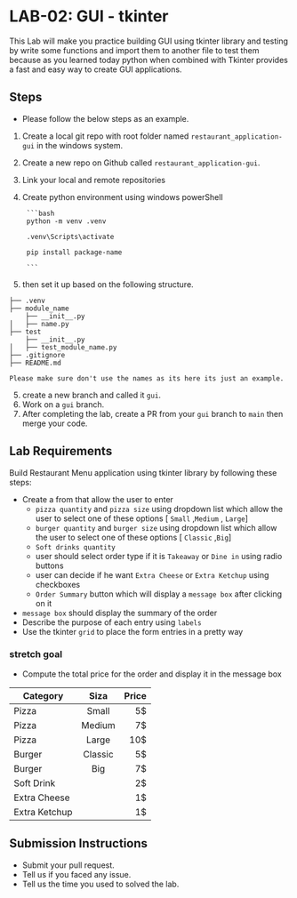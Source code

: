 # LAB-02: GUI - tkinter

This Lab will make you practice building GUI using tkinter library and testing by write some functions and import them to another file to test them because as you learned today python when combined with Tkinter provides a fast and easy way to create GUI applications.

## Steps
- Please follow the below steps as an example.
 
1. Create a local git repo with root folder named `restaurant_application-gui` in the windows system.
2. Create a new repo on Github called `restaurant_application-gui`.
3. Link your local and remote repositories
4. Create python environment using windows powerShell

        ```bash
        python -m venv .venv

        .venv\Scripts\activate

        pip install package-name

        ```
5. then set it up based on the following structure.

```    
├── .venv
├── module_name
    ├── __init__.py
│   ├── name.py
├── test
    ├── __init__.py
│   ├── test_module_name.py
├── .gitignore
├── README.md

Please make sure don't use the names as its here its just an example.
```
5. create a new branch and called it `gui`.
6. Work on a `gui` branch.
7. After completing the lab, create a PR from your `gui` branch to `main` then merge your code.


## Lab Requirements

Build Restaurant Menu application using tkinter library by following these steps:

- Create a from that allow the user to enter
    - `pizza quantity` and `pizza size` using dropdown list which allow the user to select one of these options [ `Small` ,`Medium` , `Large`]
    - `burger quantity` and `burger size` using dropdown list which allow the user to select one of these options [ `Classic` ,`Big`] 
    - `Soft drinks quantity`
    - user should select order type if it is `Takeaway` or `Dine in` using radio buttons
    - user can decide if he want `Extra Cheese` or `Extra Ketchup` using checkboxes
    - `Order Summary` button which will display a `message box` after clicking on it
- `message box` should display the summary of the order
- Describe the purpose of each entry using `labels`
- Use the tkinter `grid` to place the form entries in a pretty way

### stretch goal

- Compute the total price for the order and display it in the message box

| Category      | Siza   |  Price |
|---------------|:------:|-------:|
| Pizza         | Small  | 5$     |
| Pizza         | Medium | 7$     |
| Pizza         | Large  | 10$    |
| Burger        | Classic| 5$     |
| Burger        | Big    | 7$     |
| Soft Drink    |        | 2$     |
| Extra Cheese  |        | 1$     |
| Extra Ketchup |        | 1$     |


## Submission Instructions
- Submit your pull request.
- Tell us if you faced any issue.
- Tell us the time you used to solved the lab. 